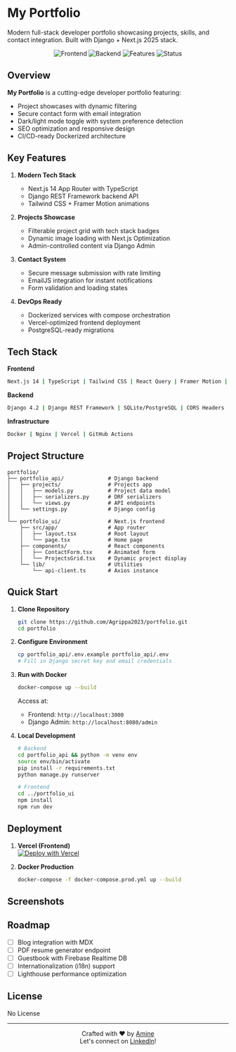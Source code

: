 # My Portfolio  
Modern full-stack developer portfolio showcasing projects, skills, and contact integration. Built with Django + Next.js 2025 stack.  

<p align="center">
  <img src="https://img.shields.io/badge/Frontend-Next.js%2014%20%7C%20TypeScript%20%7C%20Tailwind-blue.svg" alt="Frontend" />
  <img src="https://img.shields.io/badge/Backend-Django%204.2%20%7C%20DRF%20%7C%20SQLite-green.svg" alt="Backend" />
  <img src="https://img.shields.io/badge/Features-Dark%20Mode%20%7C%20Contact%20Form%20%7C%20SEO-orange.svg" alt="Features" />
  <img src="https://img.shields.io/badge/Status-Production%20Ready-success.svg" alt="Status" />
</p>

## Overview  
**My Portfolio** is a cutting-edge developer portfolio featuring:  
- Project showcases with dynamic filtering  
- Secure contact form with email integration  
- Dark/light mode toggle with system preference detection  
- SEO optimization and responsive design  
- CI/CD-ready Dockerized architecture  

## Key Features  

1. **Modern Tech Stack**  
   - Next.js 14 App Router with TypeScript  
   - Django REST Framework backend API  
   - Tailwind CSS + Framer Motion animations  

2. **Projects Showcase**  
   - Filterable project grid with tech stack badges  
   - Dynamic image loading with Next.js Optimization  
   - Admin-controlled content via Django Admin  

3. **Contact System**  
   - Secure message submission with rate limiting  
   - EmailJS integration for instant notifications  
   - Form validation and loading states  

4. **DevOps Ready**  
   - Dockerized services with compose orchestration  
   - Vercel-optimized frontend deployment  
   - PostgreSQL-ready migrations  

## Tech Stack  

**Frontend**  
```bash
Next.js 14 | TypeScript | Tailwind CSS | React Query | Framer Motion | Axios
```  

**Backend**  
```bash
Django 4.2 | Django REST Framework | SQLite/PostgreSQL | CORS Headers | Simple JWT
```  

**Infrastructure**  
```bash
Docker | Nginx | Vercel | GitHub Actions
```

## Project Structure  

```
portfolio/
├── portfolio_api/              # Django backend
│   ├── projects/               # Projects app
│   │   ├── models.py           # Project data model
│   │   ├── serializers.py      # DRF serializers
│   │   └── views.py            # API endpoints
│   └── settings.py             # Django config
│
└── portfolio_ui/               # Next.js frontend
    ├── src/app/                # App router
    │   ├── layout.tsx          # Root layout
    │   └── page.tsx            # Home page
    ├── components/             # React components
    │   ├── ContactForm.tsx     # Animated form
    │   └── ProjectsGrid.tsx    # Dynamic project display
    └── lib/                    # Utilities
        └── api-client.ts       # Axios instance
```

## Quick Start  

1. **Clone Repository**  
   ```bash
   git clone https://github.com/Agrippa2023/portfolio.git
   cd portfolio
   ```

2. **Configure Environment**  
   ```bash
   cp portfolio_api/.env.example portfolio_api/.env
   # Fill in Django secret key and email credentials
   ```

3. **Run with Docker**  
   ```bash
   docker-compose up --build
   ```
   Access at:  
   - Frontend: `http://localhost:3000`  
   - Django Admin: `http://localhost:8080/admin`  

4. **Local Development**  
   ```bash
   # Backend
   cd portfolio_api && python -m venv env
   source env/bin/activate
   pip install -r requirements.txt
   python manage.py runserver

   # Frontend 
   cd ../portfolio_ui
   npm install
   npm run dev
   ```

## Deployment  

1. **Vercel (Frontend)**  
   [![Deploy with Vercel](https://vercel.com/button)](https://vercel.com/new/clone?repository-url=https%3A%2F%2Fgithub.com%2FAgrippa2023%2Fportfolio)  

2. **Docker Production**  
   ```bash
   docker-compose -f docker-compose.prod.yml up --build
   ```

## Screenshots  

<div align="center">

</div>

## Roadmap  

- [ ] Blog integration with MDX  
- [ ] PDF resume generator endpoint  
- [ ] Guestbook with Firebase Realtime DB  
- [ ] Internationalization (i18n) support  
- [ ] Lighthouse performance optimization  

## License  

No License

---  
<p align="center">
  Crafted with ❤️ by <a href="https://github.com/aouichou">Amine</a><br/>
  Let's connect on <a href="https://linkedin.com/in/yourprofile">LinkedIn</a>!
</p>
 
 

